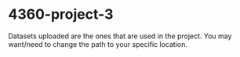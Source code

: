# 4360-project-3
Datasets uploaded are the ones that are used in the project. You may want/need to change the path to your specific location.

